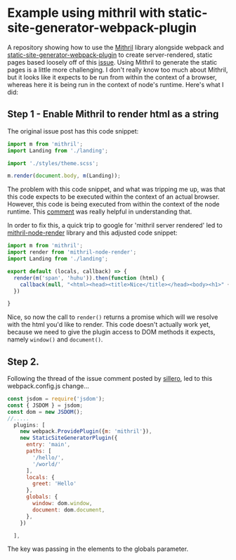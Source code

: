 # Example using mithril with static-site-generator-webpack-plugin

A repository showing how to use the [Mithril](https://mithril.js.org/) library alongside webpack and [static-site-generator-webpack-plugin](https://github.com/markdalgleish/static-site-generator-webpack-plugin) to create server-rendered, static pages based loosely off of this [issue](https://github.com/markdalgleish/static-site-generator-webpack-plugin/issues/90). Using Mithril to generate the static pages is a little more challenging. I don't really know too much about Mithril, but it looks like it expects to be run from within the context of a browser, whereas here it is being run in the context of node's runtime. Here's what I did:


## Step 1 - Enable Mithril to render html as a string

The original issue post has this code snippet:
```javascript
import m from 'mithril';
import Landing from './landing';

import './styles/theme.scss';

m.render(document.body, m(Landing));
```
The problem with this code snippet, and what was tripping me up, was that this code expects to be executed within the context of an actual browser. However, this code is being executed from within the context of the node runtime. This [comment](https://github.com/markdalgleish/static-site-generator-webpack-plugin/issues/79#issuecomment-294590819) was really helpful in understanding that.

In order to fix this, a quick trip to google for 'mithril server rendered' led to [mithril-node-render](https://github.com/StephanHoyer/mithril-node-render) library and this adjusted code snippet:
```javascript
import m from 'mithril';
import render from 'mithril-node-render';
import Landing from './landing';

export default (locals, callback) => {
  render(m('span', 'huhu')).then(function (html) {
    callback(null, "<html><head><title>Nice</title></head><body><h1>" + html + "</h1></body></html>");
  })

}
```
Nice, so now the call to ```render()``` returns a promise which will we resolve with the html you'd like to render. This code doesn't actually work yet, because we need to give the plugin access to DOM methods it expects, namely ```window()``` and ```document()```.

## Step 2.

Following the thread of the issue comment posted by [sillero](https://github.com/sillero), led to this webpack.config.js change...
```javascript
const jsdom = require('jsdom');
const { JSDOM } = jsdom;
const dom = new JSDOM();
//.....
  plugins: [
    new webpack.ProvidePlugin({m: 'mithril'}),
    new StaticSiteGeneratorPlugin({
      entry: 'main',
      paths: [
        '/hello/',
        '/world/'
      ],
      locals: {
        greet: 'Hello'
      },
      globals: {
        window: dom.window,
        document: dom.document,
      },
    })

  ],
```
The key was passing in the elements to the globals parameter.
